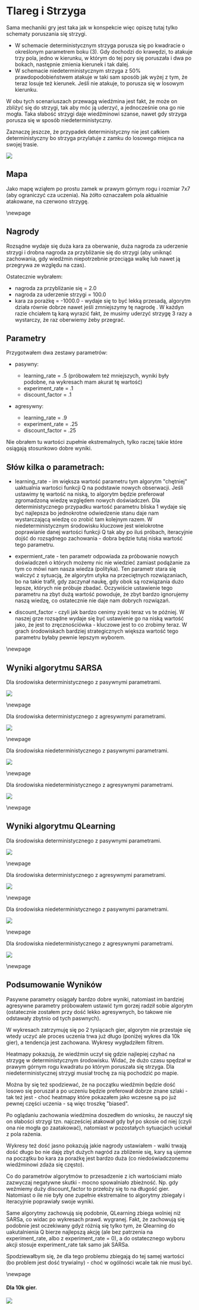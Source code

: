 # Tlareg i Strzyga

Sama mechaniki gry jest taka jak w konspekcie więc opiszę tutaj tylko schematy poruszania się strzygi.
- W schemacie deterministycznym strzyga porusza się po kwadracie o określonym parametrem boku (3). Gdy dochodzi do 
krawędzi, to atakuje trzy pola, jedno w kierunku, w którym do tej pory się poruszała i dwa po bokach, następnie zmienia
kierunek i tak dalej. 
- W schemacie niedeterministycznym strzyga z 50% prawdopodobieństwem atakuje w taki sam sposób jak wyżej z tym, że 
teraz losuje też kierunek. Jeśli nie atakuje, to porusza się w losowym kierunku.
  
W obu tych scenariuszach przewagą wiedźmina jest fakt, że może on zbliżyć się do strzygi, 
tak aby móc ją uderzyć, a jednocześnie ona go nie mogła. Taka słabość strzygi daje wiedźminowi szanse, nawet gdy strzyga porusza się 
w sposób niedeterministyczny.

Zaznaczę jeszcze, że przypadek deterministyczny nie jest całkiem deterministyczny bo strzyga przylatuje z zamku do losowego
miejsca na swojej trasie.

![](./imgs/game.png)

## Mapa

Jako mapę wziąłem po prostu zamek w prawym górnym rogu i rozmiar 7x7 (aby ograniczyć cza uczenia).
Na żółto oznaczałem pola aktualnie atakowane, na czerwono strzygę.

\newpage



## Nagrody

Rozsądne wydaje się duża kara za oberwanie, duża nagroda za uderzenie strzygi i drobna nagroda
za przybliżanie się do strzygi (aby uniknąć zachowania, gdy wiedźmin niepotrzebnie przeciąga walkę lub nawet
ją przegrywa ze względu na czas).

Ostatecznie wybrałem:

- nagroda za przybliżanie się = 2.0
- nagroda za uderzenie strzygi = 100.0
- kara za porażkę = -1000.0 - wydaje się to być lekką przesadą, algorytm działa równie dobrze nawet jeśli zmniejszymy tę nagrodę
. W każdyn razie chciałem tą karą wyrazić fakt, że musimy uderzyć strzygę 3 razy a wystarczy, że raz oberwiemy żeby przegrać.


## Parametry 

Przygotwałem dwa zestawy parametrów:

- pasywny:
    - learning_rate = .5 (próbowałem też mniejszych, wyniki były podobne, na wykresach mam akurat tę wartość)
    - experiment_rate = .1
    - discount_factor = .1
    
- agresywny:
    - learning_rate = .9
    - experiment_rate = .25
    - discount_factor = .25
    
Nie obrałem tu wartości zupełnie ekstremalnych, tylko raczej takie które 
osiągają stosunkowo dobre wyniki.

## Słów kilka o parametrach:

  - learning_rate - im większa wartość parametru tym algorytm "chętniej" uaktualnia wartości funkcji Q na podstawie nowych obserwacji.
    Jeśli ustawimy tę wartość
    na niską, to algorytm będzie preferował zgromadzoną wiedzę względem nowych doświadczeń. 
    Dla deterministycznego przypadku wartość parametru bliska 1 wydaje się być najlepsza 
    bo jednokrotne odwiedzenie stanu daje nam wystarczającą wiedzę co zrobić tam kolejnym razem.
    W niedeterministycznym środowisku kluczowe jest wielokrotne poprawianie danej wartości funkcji Q tak aby po
    iluś próbach, iteracyjnie dojść do rozsądnego zachowania - dobra będzie tutaj niska wartość tego parametru.
    
  - expermient_rate - ten parametr odpowiada za próbowanie nowych doświadczeń o których możemy nic nie wiedzieć zamiast podążanie
                        za tym co mówi nam nasza wiedza (polityka). Ten parametr stara się walczyć z sytuacją, że algorytm utyka
                        na przeciętnych rozwiązaniach, bo na takie trafił, gdy zaczynał naukę, gdy obok są rozwiązania
                        dużo lepsze, których nie próbuje zbadać. Oczywiście ustawienie tego parametru na zbyt dużą wartość
                        powoduje, że zbyt bardzo ignorujemy naszą wiedzę, co ostatecznie nie daje nam dobrych rozwiązań.

  - discount_factor - czyli jak bardzo cenimy zyski teraz vs te później. W naszej grze rozsądne wydaje się być ustawienie
                        go na niską wartość jako, że jest to zręcznościówka - kluczowe jest to co zrobimy teraz. 
                        W grach środowiskach bardziej strategicznych większa wartość tego parametru byłaby pewnie lepszym wyborem.
    
\newpage
    
## Wyniki algorytmu SARSA

Dla środowiska deterministycznego z pasywnymi parametrami.

![](./imgs/sarsa_det_passive.png)

\newpage

Dla środowiska deterministycznego z agresywnymi parametrami.

![](./imgs/sarsa_det_aggressive.png)

\newpage

Dla środowiska niedeterministycznego z pasywnymi parametrami.

![](./imgs/sarsa_rand_passive.png)

\newpage

Dla środowiska niedeterministycznego z agresywnymi parametrami.

![](./imgs/sarsa_rand_aggressive.png)


\newpage


## Wyniki algorytmu QLearning

Dla środowiska deterministycznego z pasywnymi parametrami.

![](./imgs/q_det_passive.png)

\newpage

Dla środowiska deterministycznego z agresywnymi parametrami.

![](./imgs/q_det_aggressive.png)

\newpage

Dla środowiska niedeterministycznego z pasywnymi parametrami.

![](./imgs/q_rand_passive.png)

\newpage

Dla środowiska niedeterministycznego z agresywnymi parametrami.

![](./imgs/q_rand_aggressive.png)


\newpage


## Podsumowanie Wyników

Pasywne parametry osiągały bardzo dobre wyniki, natomiast im bardziej agresywne parametry próbowałem ustawić
tym gorzej radził sobie algorytm (ostatecznie zostałem przy dość lekko agresywnych, bo takowe nie odstawały zbytnio od tych paswnych).

W wykresach zatrzymuję się po 2 tysiącach gier, algorytm nie przestaje się wtedy uczyć ale proces uczenia trwa już długo (poniżej wykres dla 10k gier), 
a tendencja jest zachowana. Wykresy wygładziłem filtrem.

Heatmapy pokazują, że wiedźmin uczył się gdzie najlepiej czyhać na strzygę w deterministycznym środowisku.
Widać, że dużo czasu spędzał w prawym górnym rogu kwadratu po którym poruszała się strzyga. 
Dla niedeterministycznej strzygi musiał trochę za nią pochodzić po mapie.

Można by się też spodziewać, że na początku wiedźmin będzie dość losowo się poruszał a po uczeniu będzie preferował 
dobrze znane szlaki - tak też jest - choć heatmapy które pokazałem jako wczesne są po już pewnej części uczenia - są więc troszkę "biased".

Po oglądaniu zachowania wiedźmina doszedłem do wniosku, że nauczył się on słabości strzygi tzn. najcześciej atakował gdy
był po skosie od niej (czyli ona nie mogła go zaatakować), natomiast w pozostałych sytuacjach uciekał z pola rażenia.

Wykresy też dość jasno pokazują jakie nagrody ustawiałem - walki trwają dość długo bo nie daję zbyt dużych nagród za zbliżenie się,
kary są ujemne na początku bo kara za porażkę jest bardzo duża (co niedoświadczonemu wiedźminowi zdaża się często).

Co do parametrów algorytmów to przesadzenie z ich wartościami miało zazwyczaj negatywne skutki - mocno spowalniało zbieżność.
Np. gdy weźmiemy duży discount_factor to przełoży się to na długość gier.
Natomiast o ile nie były one zupełnie ekstremalne to algorytmy zbiegały i iteracyjnie poprawiały swoje wyniki.

Same algorytmy zachowują się podobnie, QLearning zbiega wolniej niż SARSa, co widac po wykresach prawd. wygranej.
Fakt, że zachowują się podobnie jest oczekiwany gdyż różnią się tylko tym, że Qlearning do uakutalnienia Q bierze najlepszą akcję 
(ale bez patrzenia na experiment_rate, albo z experiment_rate = 0), a do ostatecznego wyboru akcji stosuje experiment_rate tak samo
jak SARSa.

Spodziewałbym się, że dla tego problemu zbiegają do tej samej wartości (bo problem jest dość trywialny) - choć w ogólności
wcale tak nie musi być.

\newpage

#### Dla 10k gier.

![](./imgs/10k.png)
